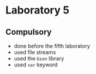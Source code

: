 # Laboratory 5
## Compulsory
- done before the fifth laboratory
- used file streams
- used the ```Gson``` library
- used ```var``` keyword
